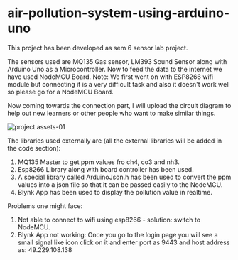 # air-pollution-system-using-arduino-uno

This project has been developed as sem 6 sensor lab project.

The sensors used are MQ135 Gas sensor, LM393 Sound Sensor along with Arduino Uno as a Microcontroller. Now to feed the data to the internet we have used NodeMCU Board.
Note: We first went on with ESP8266 wifi module but connecting it is a very difficult task and also it doesn't work well so please go for a NodeMCU Board.

Now coming towards the connection part, I will upload the circuit diagram to help out new learners or other people who want to make similar things.

![project assets-01](https://user-images.githubusercontent.com/82446510/163727755-fd5e6cf8-646a-49cf-9201-8a3ed3d4b831.jpg)


The libraries used externally are (all the external libraries will be added in the code section):
1) MQ135 Master to get ppm values fro ch4, co3 and nh3.
2) Esp8266 Library along with board controller has been used.
3) A special library called ArduinoJson.h has been used to convert the ppm values into a json file so that it can be passed easily to the NodeMCU.
4) Blynk App has been used to display the pollution value in realtime.

Problems one might face: 
1) Not able to connect to wifi using esp8266 - solution: switch to NodeMCU.
2) Blynk App not working: Once you go to the login page you will see a small signal like icon click on it and enter port as 9443 and host address as: 49.229.108.138
